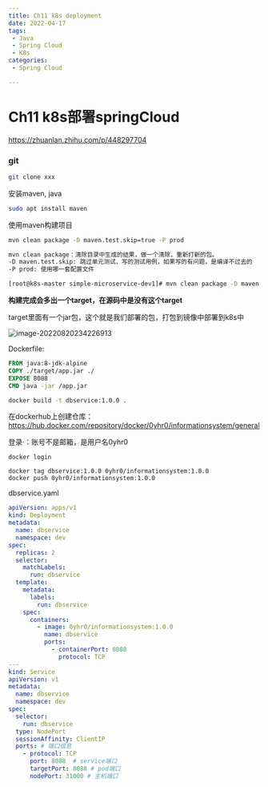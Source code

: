 ```yaml
---
title: Ch11 k8s deployment
date: 2022-04-17
tags:
 - Java
 - Spring Cloud
 - K8s
categories:
 - Spring Cloud

---
```




# Ch11 k8s部署springCloud

https://zhuanlan.zhihu.com/p/448297704

### git

```sh
git clone xxx
```



安装maven, java

```sh
sudo apt install maven
```



使用maven构建项目

```sh
mvn clean package -D maven.test.skip=true -P prod

mvn clean package：清除目录中生成的结果，做一个清除，重新打新的包。
-D maven.test.skip: 跳过单元测试，写的测试用例，如果写的有问题，是编译不过去的
-P prod: 使用哪一套配置文件

[root@k8s-master simple-microservice-dev1]# mvn clean package -D maven.test.skip=true

```

**构建完成会多出一个target，在源码中是没有这个target**

target里面有一个jar包，这个就是我们部署的包，打包到镜像中部署到k8s中

![image-20220820234226913](https://markdown-1301334775.cos.eu-frankfurt.myqcloud.com/image-20220820234226913.png)



Dockerfile:

```dockerfile
FROM java:8-jdk-alpine
COPY ./target/app.jar ./
EXPOSE 8088
CMD java -jar /app.jar
```



```sh
docker build -t dbservice:1.0.0 .

```



在dockerhub上创建仓库：https://hub.docker.com/repository/docker/0yhr0/informationsystem/general

登录·：账号不是邮箱，是用户名0yhr0

```docker
docker login
```



```
docker tag dbservice:1.0.0 0yhr0/informationsystem:1.0.0
docker push 0yhr0/informationsystem:1.0.0
```



dbservice.yaml

```yaml
apiVersion: apps/v1
kind: Deployment
metadata:
  name: dbservice
  namespace: dev
spec:
  replicas: 2
  selector:
    matchLabels:
      run: dbservice
  template:
    metadata:
      labels:
        run: dbservice
    spec:
      containers:
        - image: 0yhr0/informationsystem:1.0.0
          name: dbservice
          ports:
            - containerPort: 8088
              protocol: TCP
---
kind: Service
apiVersion: v1
metadata:
  name: dbservice
  namespace: dev
spec:
  selector:
    run: dbservice
  type: NodePort
  sessionAffinity: ClientIP
  ports: # 端口信息
    - protocol: TCP
      port: 8088  # service端口
      targetPort: 8088 # pod端口
      nodePort: 31000 # 主机端口
```

